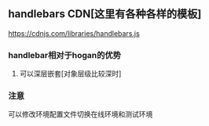 ## handlebars CDN[这里有各种各样的模板]
https://cdnjs.com/libraries/handlebars.js  
### handlebar相对于hogan的优势
1. 可以深层嵌套[对象层级比较深时]
### 注意
可以修改环境配置文件切换在线环境和测试环境
